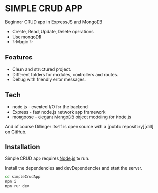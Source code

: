 # SIMPLE CRUD APP 
Beginner CRUD app in ExpressJS and MongoDB
- Create, Read, Update, Delete operations
- Use mongoDB
- ✨Magic ✨

## Features

- Clean and structured project.
- Different folders for modules, controllers and routes.
- Debug with friendly error messages.

## Tech

- node.js - evented I/O for the backend
- Express - fast node.js network app framework
- mongoose - elegant MongoDB object modeling for Node.js

And of course Dillinger itself is open source with a [public repository][dill]
 on GitHub.

## Installation

Simple CRUD app requires [Node.js](https://nodejs.org/) to run.

Install the dependencies and devDependencies and start the server.

```sh
cd simpleCrudApp
npm i
npm run dev
```
